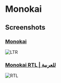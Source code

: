 # Monokai

## Screenshots

### [Monokai](<relative/link>)

![LTR](https://i.imgur.com/1nM5ESe.png)

### [Monokai RTL | للعربية](<relative/link>)

![RTL](https://i.imgur.com/9zQi4MU.png)